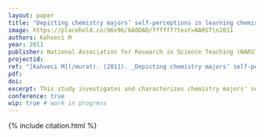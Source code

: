 ```yaml
---
layout: paper
title: "Depicting chemistry majors’ self-perceptions in learning chemistry"
image: https://placehold.co/96x96/6A0DAD/ffffff?text=NARST\n2011
authors: Kahveci M
year: 2011
publisher: National Association for Research in Science Teaching (NARST)
projectid:
ref: "[Kahveci M](/murat). (2011). _Depicting chemistry majors’ self-perceptions in learning chemistry_. Paper presented at the National Association for Research in Science Teaching (NARST). Orlando, FL, USA. April 3 - 6, 2011."
pdf:
doi:
excerpt: This study investigates and characterizes chemistry majors' self-perceptions and attitudes concerning their chemistry learning.
conference: true
wip: true # work in progress 
---
```


{% include citation.html %}